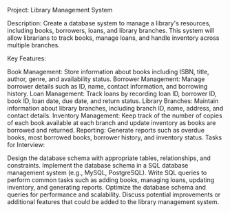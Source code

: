 Project: Library Management System

Description:
Create a database system to manage a library's resources, including books, borrowers, loans, and library branches. This system will allow librarians to track books, manage loans, and handle inventory across multiple branches.

Key Features:

Book Management: Store information about books including ISBN, title, author, genre, and availability status.
Borrower Management: Manage borrower details such as ID, name, contact information, and borrowing history.
Loan Management: Track loans by recording loan ID, borrower ID, book ID, loan date, due date, and return status.
Library Branches: Maintain information about library branches, including branch ID, name, address, and contact details.
Inventory Management: Keep track of the number of copies of each book available at each branch and update inventory as books are borrowed and returned.
Reporting: Generate reports such as overdue books, most borrowed books, borrower history, and inventory status.
Tasks for Interview:

Design the database schema with appropriate tables, relationships, and constraints.
Implement the database schema in a SQL database management system (e.g., MySQL, PostgreSQL).
Write SQL queries to perform common tasks such as adding books, managing loans, updating inventory, and generating reports.
Optimize the database schema and queries for performance and scalability.
Discuss potential improvements or additional features that could be added to the library management system.
